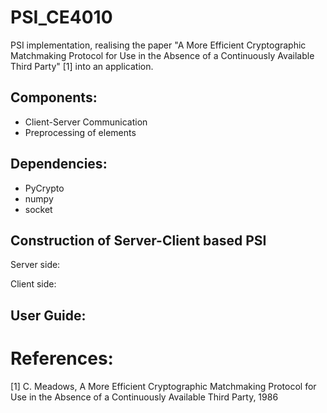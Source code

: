 # PSI_CE4010
PSI implementation, realising the paper "A More Efficient Cryptographic Matchmaking Protocol for Use in the Absence of a Continuously Available Third Party" [1] into an application. <br />

## Components:
- Client-Server Communication <br />
- Preprocessing of elements


## Dependencies:
- PyCrypto <br />
- numpy <br />
- socket <br />



## Construction of Server-Client based PSI
Server side: <br />

Client side: <br />

## User Guide:








# References:
[1] 	C. Meadows, A More Efficient Cryptographic Matchmaking Protocol for Use in the Absence of a Continuously Available Third Party, 1986
